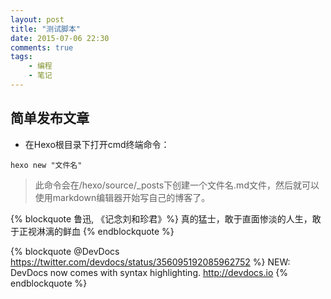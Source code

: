 ```yaml
---
layout: post
title: "测试脚本"
date: 2015-07-06 22:30
comments: true
tags: 
	- 编程 
	- 笔记
---
```


## 简单发布文章
* 在Hexo根目录下打开cmd终端命令：
```
hexo new "文件名"  
```
> 此命令会在/hexo/source/_posts下创建一个文件名.md文件，然后就可以使用markdown编辑器开始写自己的博客了。

<!--more-->
{% blockquote 鲁迅, 《记念刘和珍君》%}
真的猛士，敢于直面惨淡的人生，敢于正视淋漓的鲜血
{% endblockquote %}

{% blockquote @DevDocs https://twitter.com/devdocs/status/356095192085962752 %}
NEW: DevDocs now comes with syntax highlighting. http://devdocs.io
{% endblockquote %}

